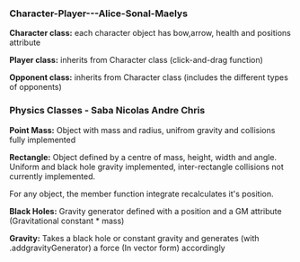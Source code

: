 ### Character-Player---Alice-Sonal-Maelys

**Character class:** each character object has bow,arrow, health and positions attribute

**Player class:** inherits from Character class (click-and-drag function)

**Opponent class:** inherits from Character class (includes the different types of opponents)

### Physics Classes - Saba Nicolas Andre Chris

**Point Mass:** Object with mass and radius, unifrom gravity and collisions fully implemented

**Rectangle:** Object defined by a centre of mass, height, width and angle. Uniform and black hole gravity implemented, inter-rectangle collisions not currently implemented.

For any object, the member function integrate recalculates it's position.

**Black Holes:** Gravity generator defined with a position and a GM attribute (Gravitational constant * mass)

**Gravity:** Takes a black hole or constant gravity and generates (with .addgravityGenerator) a force (In vector form) accordingly

